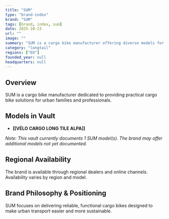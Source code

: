 ```yaml
---
title: "SUM"
type: "brand-index"
brand: "SUM"
tags: [brand, index, sum]
date: 2025-10-23
url: ""
image: ""
summary: "SUM is a cargo bike manufacturer offering diverse models for families and professionals."
category: "longtail"
regions: ["EU"]
founded_year: null
headquarters: null
---
```


## Overview

SUM is a cargo bike manufacturer dedicated to providing practical cargo bike solutions for urban families and professionals.

## Models in Vault

- **[[VÉLO CARGO LONG TILE ALPA]]**

_Note: This vault currently documents 1 SUM model(s). The brand may offer additional models not yet documented._

## Regional Availability

The brand is available through regional dealers and online channels. Availability varies by region and model.

## Brand Philosophy & Positioning

SUM focuses on delivering reliable, functional cargo bikes designed to make urban transport easier and more sustainable.
